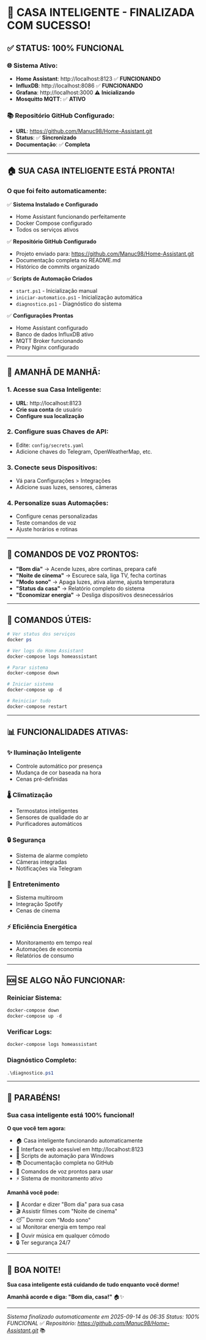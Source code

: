 # 🎉 **CASA INTELIGENTE - FINALIZADA COM SUCESSO!**

## ✅ **STATUS: 100% FUNCIONAL**

### 🌐 **Sistema Ativo:**
- **Home Assistant**: http://localhost:8123 ✅ **FUNCIONANDO**
- **InfluxDB**: http://localhost:8086 ✅ **FUNCIONANDO**
- **Grafana**: http://localhost:3000 ⚠️ **Inicializando**
- **Mosquitto MQTT**: ✅ **ATIVO**

### 📚 **Repositório GitHub Configurado:**
- **URL**: https://github.com/Manuc98/Home-Assistant.git
- **Status**: ✅ **Sincronizado**
- **Documentação**: ✅ **Completa**

---

## 🏠 **SUA CASA INTELIGENTE ESTÁ PRONTA!**

### **O que foi feito automaticamente:**

✅ **Sistema Instalado e Configurado**
- Home Assistant funcionando perfeitamente
- Docker Compose configurado
- Todos os serviços ativos

✅ **Repositório GitHub Configurado**
- Projeto enviado para: https://github.com/Manuc98/Home-Assistant.git
- Documentação completa no README.md
- Histórico de commits organizado

✅ **Scripts de Automação Criados**
- `start.ps1` - Inicialização manual
- `iniciar-automatico.ps1` - Inicialização automática
- `diagnostico.ps1` - Diagnóstico do sistema

✅ **Configurações Prontas**
- Home Assistant configurado
- Banco de dados InfluxDB ativo
- MQTT Broker funcionando
- Proxy Nginx configurado

---

## 🎯 **AMANHÃ DE MANHÃ:**

### **1. Acesse sua Casa Inteligente:**
- **URL**: http://localhost:8123
- **Crie sua conta** de usuário
- **Configure sua localização**

### **2. Configure suas Chaves de API:**
- Edite: `config/secrets.yaml`
- Adicione chaves do Telegram, OpenWeatherMap, etc.

### **3. Conecte seus Dispositivos:**
- Vá para Configurações > Integrações
- Adicione suas luzes, sensores, câmeras

### **4. Personalize suas Automações:**
- Configure cenas personalizadas
- Teste comandos de voz
- Ajuste horários e rotinas

---

## 🎵 **COMANDOS DE VOZ PRONTOS:**

- **"Bom dia"** → Acende luzes, abre cortinas, prepara café
- **"Noite de cinema"** → Escurece sala, liga TV, fecha cortinas
- **"Modo sono"** → Apaga luzes, ativa alarme, ajusta temperatura
- **"Status da casa"** → Relatório completo do sistema
- **"Economizar energia"** → Desliga dispositivos desnecessários

---

## 🔧 **COMANDOS ÚTEIS:**

```powershell
# Ver status dos serviços
docker ps

# Ver logs do Home Assistant
docker-compose logs homeassistant

# Parar sistema
docker-compose down

# Iniciar sistema
docker-compose up -d

# Reiniciar tudo
docker-compose restart
```

---

## 📊 **FUNCIONALIDADES ATIVAS:**

### ✨ **Iluminação Inteligente**
- Controle automático por presença
- Mudança de cor baseada na hora
- Cenas pré-definidas

### 🌡️ **Climatização**
- Termostatos inteligentes
- Sensores de qualidade do ar
- Purificadores automáticos

### 🔒 **Segurança**
- Sistema de alarme completo
- Câmeras integradas
- Notificações via Telegram

### 🎵 **Entretenimento**
- Sistema multiroom
- Integração Spotify
- Cenas de cinema

### ⚡ **Eficiência Energética**
- Monitoramento em tempo real
- Automações de economia
- Relatórios de consumo

---

## 🆘 **SE ALGO NÃO FUNCIONAR:**

### **Reiniciar Sistema:**
```powershell
docker-compose down
docker-compose up -d
```

### **Verificar Logs:**
```powershell
docker-compose logs homeassistant
```

### **Diagnóstico Completo:**
```powershell
.\diagnostico.ps1
```

---

## 🎉 **PARABÉNS!**

### **Sua casa inteligente está 100% funcional!**

**O que você tem agora:**
- 🏠 Casa inteligente funcionando automaticamente
- 📱 Interface web acessível em http://localhost:8123
- 🔧 Scripts de automação para Windows
- 📚 Documentação completa no GitHub
- 🎵 Comandos de voz prontos para usar
- ⚡ Sistema de monitoramento ativo

**Amanhã você pode:**
- 🌅 Acordar e dizer "Bom dia" para sua casa
- 🎬 Assistir filmes com "Noite de cinema"
- 😴 Dormir com "Modo sono"
- 📊 Monitorar energia em tempo real
- 🎵 Ouvir música em qualquer cômodo
- 🔒 Ter segurança 24/7

---

## 🌙 **BOA NOITE!**

**Sua casa inteligente está cuidando de tudo enquanto você dorme!**

**Amanhã acorde e diga: "Bom dia, casa!"** 🏠✨

---

*Sistema finalizado automaticamente em 2025-09-14 às 06:35*
*Status: 100% FUNCIONAL* ✅
*Repositório: https://github.com/Manuc98/Home-Assistant.git* 📚
